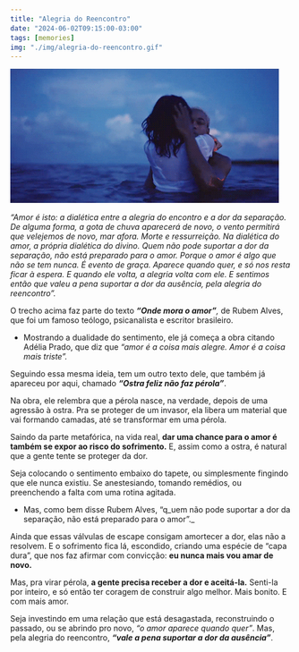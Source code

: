 ```yaml
---
title: "Alegria do Reencontro"
date: "2024-06-02T09:15:00-03:00"
tags: [memories]
img: "./img/alegria-do-reencontro.gif"
---
```


![Alegria do Reencontro](./img/alegria-do-reencontro.gif)

_“Amor é isto: a dialética entre a alegria do encontro e a dor da separação. De alguma forma, a gota de chuva aparecerá de novo, o vento permitirá que velejemos de novo, mar afora. Morte e ressurreição. Na dialética do amor, a própria dialética do divino. Quem não pode suportar a dor da separação, não está preparado para o amor. Porque o amor é algo que não se tem nunca. É evento de graça. Aparece quando quer, e só nos resta ficar à espera. E quando ele volta, a alegria volta com ele. E sentimos então que valeu a pena suportar a dor da ausência, pela alegria do reencontro”._

O trecho acima faz parte do texto  _**“Onde mora o amor”**,_  de Rubem Alves, que foi um famoso teólogo, psicanalista e escritor brasileiro.

-   Mostrando a dualidade do sentimento, ele já começa a obra citando Adélia Prado, que diz que _“amor é a coisa mais alegre. Amor é a coisa mais triste”._
    

Seguindo essa mesma ideia, tem um outro texto dele, que também já apareceu por aqui, chamado  _**“Ostra feliz não faz pérola”**_.

Na obra, ele relembra que a pérola nasce, na verdade, depois de uma agressão à ostra. Pra se proteger de um invasor, ela libera um material que vai formando camadas, até se transformar em uma pérola.

Saindo da parte metafórica, na vida real, **dar uma chance para o amor é também se expor ao risco do sofrimento.** E, assim como a ostra, é natural que a gente tente se proteger da dor.

Seja colocando o sentimento embaixo do tapete, ou simplesmente fingindo que ele nunca existiu. Se anestesiando, tomando remédios, ou preenchendo a falta com uma rotina agitada.

-   Mas, como bem disse Rubem Alves, “q_uem não pode suportar a dor da separação, não está preparado para o amor”._
    

Ainda que essas válvulas de escape consigam amortecer a dor, elas não a resolvem. E o sofrimento fica lá, escondido, criando uma espécie de “capa dura”, que nos faz afirmar com convicção:  **eu nunca mais vou amar de novo.**

Mas, pra virar pérola,  **a gente precisa receber a dor e aceitá-la.**  Senti-la por inteiro, e só então ter coragem de construir algo melhor. Mais bonito. E com mais amor.

Seja investindo em uma relação que está desagastada, reconstruindo o passado, ou se abrindo pro novo,  _“o amor aparece quando quer”_. Mas, pela alegria do reencontro,  _**“vale a pena suportar a dor da ausência”**_.
